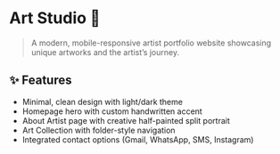 
# Art Studio 🎨

> A modern, mobile-responsive artist portfolio website showcasing unique artworks and the artist’s journey.

## ✨ Features

* Minimal, clean design with light/dark theme
* Homepage hero with custom handwritten accent
* About Artist page with creative half-painted split portrait
* Art Collection with folder-style navigation
* Integrated contact options (Gmail, WhatsApp, SMS, Instagram)





